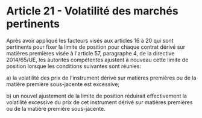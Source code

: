# Article 21 - Volatilité des marchés pertinents


Après avoir appliqué les facteurs visés aux articles 16 à 20 qui sont pertinents pour fixer la limite de position pour chaque contrat dérivé sur matières premières visée à l'article 57, paragraphe 4, de la directive 2014/65/UE, les autorités compétentes ajustent à nouveau cette limite de position lorsque les conditions suivantes sont réunies:

a) la volatilité des prix de l'instrument dérivé sur matières premières ou de la matière première sous-jacente est excessive;

b) un nouvel ajustement de la limite de position réduirait effectivement la volatilité excessive du prix de cet instrument dérivé sur matières premières ou de la matière première sous-jacente.
